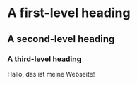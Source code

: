 # A first-level heading
## A second-level heading
### A third-level heading

Hallo, das ist meine Webseite!

